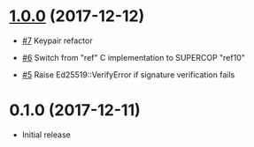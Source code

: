 # [1.0.0] (2017-12-12)

[1.0.0]: https://github.com/cryptosphere/x25519/compare/v0.1.0...v1.0.0

* [#7](https://github.com/cryptosphere/ed25519/pull/7)
  Keypair refactor

* [#6](https://github.com/cryptosphere/ed25519/pull/6)
  Switch from "ref" C implementation to SUPERCOP "ref10"

* [#5](https://github.com/cryptosphere/ed25519/pull/5)
  Raise Ed25519::VerifyError if signature verification fails

# 0.1.0 (2017-12-11)

* Initial release
